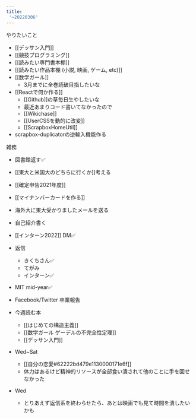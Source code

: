 ```yaml
---
title:
 '~20220306'
---
```


やりたいこと
- [[デッサン入門]]
- [[競技プログラミング]]
- [[読みたい専門書本棚]]
- [[読みたい作品本棚 (小説, 映画, ゲーム, etc)]]
- [[数学ガール]]
    - 3月までに全巻読破目指したいな
- [[Reactで何か作る]]
    - [[Github]]の草毎日生やしたいな
    - 最近あまりコード書いてなかったので
    - [[Wikichase]]
    - [[UserCSSを動的に改変]]
    - [[ScrapboxHomeUtil]]
- scrapbox-duplicatorの逆輸入機能作る

雑務
- 図書館返す✅
- [[東大と米国大のどちらに行くか]]考える
- [[確定申告2021年度]]
- [[マイナンバーカードを作る]]
- 海外大に東大受かりましたメールを送る
- 自己紹介書く
- [[インターン2022]] DM✅
- 返信
    - きくちさん✅
    - てがみ
    - インターン✅
- MIT mid-year✅
- Facebook/Twitter 卒業報告

- 今週読む本
    - [[はじめての構造主義]]
    - [[数学ガール ゲーデルの不完全性定理]]
    - [[デッサン入門]]

- Wed~Sat
    - [[自分の恋愛#62222bd479e1130000171e6f]]
    - 体力はあるけど精神的リソースが全部食い潰されて他のことに手を回せなかった

- Wed
    - とりあえず返信系を終わらせたら、あとは映画でも見て時間を潰したいかも
